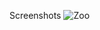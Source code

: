 Screenshots
![Zoo](https://user-images.githubusercontent.com/64480259/124417009-e0f50c00-dd75-11eb-9cd1-dd2b1c9e62c2.jpeg)


